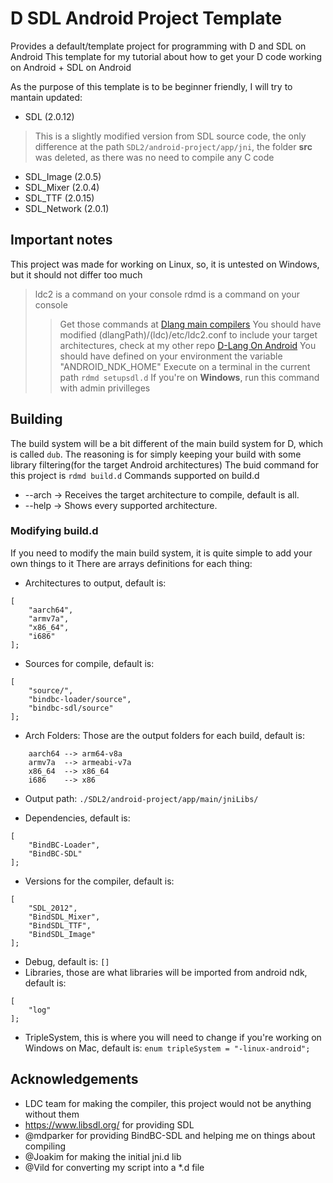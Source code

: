 # D SDL Android Project Template
Provides a default/template project for programming with D and SDL on Android
This template for my tutorial about how to get your D code working on Android + SDL on Android

As the purpose of this template is to be beginner friendly, I will try to mantain updated:
- SDL         (2.0.12)
> This is a slightly modified version from SDL source code, the only difference at the path `SDL2/android-project/app/jni`, the folder
**src** was deleted, as there was no need to compile any C code
- SDL_Image    (2.0.5)
- SDL_Mixer    (2.0.4)
- SDL_TTF     (2.0.15)
- SDL_Network  (2.0.1)

## Important notes
This project was made for working on Linux, so, it is untested on Windows, but it should not differ too much
> ldc2 is a command on your console 
> rdmd is a command on your console
>>Get those commands at [Dlang main compilers](https://dlang.org/download.html)
> You should have modified (dlangPath)/(ldc)/etc/ldc2.conf to include your target architectures, check at my other repo [D-Lang On Android](https://github.com/MrcSnm/D-Lang-on-Android)
> You should have defined on your environment the variable "ANDROID_NDK_HOME"
> Execute on a terminal in the current path `rdmd setupsdl.d`
>>If you're on **Windows**, run this command with admin privilleges

## Building
The build system will be a bit different of the main build system for D, which is called `dub`. The reasoning is for simply
keeping your build with some library filtering(for the target Android architectures)
The buid command for this project is `rdmd build.d`
Commands supported on build.d
- --arch -> Receives the target architecture to compile, default is all.
- --help -> Shows every supported architecture.

### Modifying build.d
If you need to modify the main build system, it is quite simple to add your own things to it
There are arrays definitions for each thing:
- Architectures to output, default is:
```
[
    "aarch64",
    "armv7a",
    "x86_64",
    "i686"
];
```
- Sources for compile, default is:
```
[
    "source/",
	"bindbc-loader/source",
	"bindbc-sdl/source"
];
```
- Arch Folders:
Those are the output folders for each build, default is:
```
	aarch64 --> arm64-v8a
    armv7a  --> armeabi-v7a
    x86_64  --> x86_64
    i686    --> x86
```
- Output path: `./SDL2/android-project/app/main/jniLibs/`

- Dependencies, default is:
```
[
	"BindBC-Loader", 
	"BindBC-SDL"
];
```
- Versions for the compiler, default is:
```
[
	"SDL_2012",
	"BindSDL_Mixer", 
	"BindSDL_TTF", 
	"BindSDL_Image"
];
```
- Debug, default is: `[]`
- Libraries, those are what libraries will be imported from android ndk, default is:
```
[
    "log"
];
```
- TripleSystem, this is where you will need to change if you're working on Windows on Mac, default is:
`enum tripleSystem = "-linux-android";`

## Acknowledgements

- LDC team for making the compiler, this project would not be anything without them
- https://www.libsdl.org/ for providing SDL
- @mdparker for providing BindBC-SDL and helping me on things about compiling
- @Joakim for making the initial jni.d  lib
- @Vild for converting my script into a *.d file
